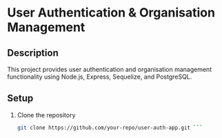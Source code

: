 # User Authentication & Organisation Management

## Description
This project provides user authentication and organisation management functionality using Node.js, Express, Sequelize, and PostgreSQL.

## Setup

1. Clone the repository
   ```sh
   git clone https://github.com/your-repo/user-auth-app.git ```
